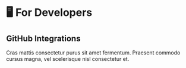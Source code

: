 # 🖥 For Developers

## GitHub Integrations

Cras mattis consectetur purus sit amet fermentum. Praesent commodo cursus magna, vel scelerisque nisl consectetur et.

